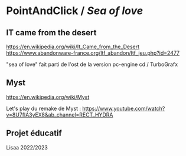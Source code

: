 # PointAndClick / *Sea of love*

## IT came from the desert
https://en.wikipedia.org/wiki/It_Came_from_the_Desert
https://www.abandonware-france.org/ltf_abandon/ltf_jeu.php?id=2477

"sea of love" fait parti de l'ost de la version pc-engine cd / TurboGrafx

## Myst
https://en.wikipedia.org/wiki/Myst

Let's play du remake de Myst : 
https://www.youtube.com/watch?v=8U7flA3yEX8&ab_channel=RECT_HYDRA

## Projet éducatif
Lisaa 2022/2023

